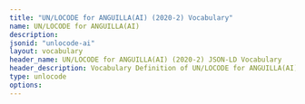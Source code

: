 ```yaml
---
title: "UN/LOCODE for ANGUILLA(AI) (2020-2) Vocabulary"
name: UN/LOCODE for ANGUILLA(AI) 
description: 
jsonid: "unlocode-ai"
layout: vocabulary
header_name: UN/LOCODE for ANGUILLA(AI) (2020-2) JSON-LD Vocabulary
header_description: Vocabulary Definition of UN/LOCODE for ANGUILLA(AI) (2020-2) semantics in HTML format. JSON-LD format is available at [unlocode-ai.jsonld](/vocabulary/unlocode-ai.jsonld)
type: unlocode
options:
---
```

